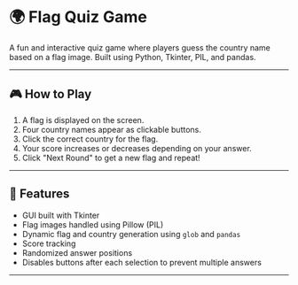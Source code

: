 # 🌍 Flag Quiz Game

A fun and interactive quiz game where players guess the country name based on a flag image. Built using Python, Tkinter, PIL, and pandas.

---

## 🎮 How to Play

1. A flag is displayed on the screen.
2. Four country names appear as clickable buttons.
3. Click the correct country for the flag.
4. Your score increases or decreases depending on your answer.
5. Click "Next Round" to get a new flag and repeat!

---

## 🧱 Features

- GUI built with Tkinter
- Flag images handled using Pillow (PIL)
- Dynamic flag and country generation using `glob` and `pandas`
- Score tracking
- Randomized answer positions
- Disables buttons after each selection to prevent multiple answers

---
